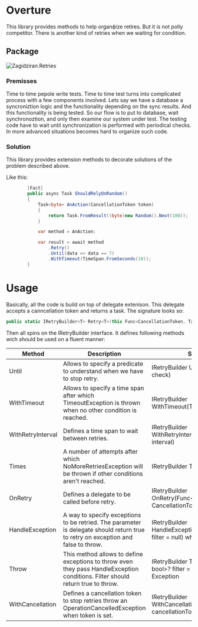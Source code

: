 # Overture

This library provides methods to help organфize retires. But it is not polly competitor. There is another kind of retries when we waiting for condition.

## Package

![Zagidziran.Retries](https://img.shields.io/nuget/v/zagidziran.retries.svg)

### Premisses

Time to time pepole write tests. Time to time test turns into complicated process with a few components involved.
Lets say we have a database a syncroniztion logic and the functionality depending on the sync results.
And this functionality is being tested. So our flow is to put to database, wait synchronoztion, and only then examine our system under test.
The testing code have to wait until synchronization is performed with periodical checks. In more advanced situations becomes hard to organize such code.

### Solution

This library provides extension methods to decorate solutions of the problem described above. 

Like this:
```csharp
        [Fact]
        public async Task ShouldRelyOnRandom()
        {
            Task<byte> AnAction(CancellationToken token)
            {
                return Task.FromResult((byte)new Random().Next(100));
            }

            var method = AnAction;

            var result = await method
                .Retry()
                .Until(data => data == 7)
                .WithTimeout(TimeSpan.FromSeconds(10));
        }
```

# Usage

Basically, all the code is build on top of delegate extenison. This delegate accepts a canncellation token and returns a task. 
The signature looks so:
```csharp
public static IRetryBuilder<T> Retry<T>(this Func<CancellationToken, Task<T>> action);
```

Then all spins on the IRetryBuilder interface. It defines following methods wich should be used on a fluent manner: 

Method      | Description | Signature
------------|-------------|----------
Until       | Allows to specify a predicate to understand when we have to stop retry. | IRetryBuilder<T> Until(Func<T, bool> check)
WithTimeout | Allows to specify a time span after which TimeoutException is thrown when no other condition is reached. | IRetryBuilder<T> WithTimeout(TimeSpan timeout)
WithRetryInterval | Defines a time span to wait between retries. | IRetryBuilder<T> WithRetryInterval(TimeSpan interval)
Times | A number of attempts after which NoMoreRetriesException will be thrown if other conditions aren't reached. | IRetryBuilder<T> Times(uint times)
OnRetry | Defines a delegate to be called before retry. | IRetryBuilder<T> OnRetry(Func<RetryContext, CancellationToken, Task> onRetry)
HandleException | A way to specify exceptions to be retried. The parameter is delegate should return true to retry on exception and false to throw.  | IRetryBuilder<T> HandleException<TEx>(Func<TEx, bool>? filter = null) where  TEx : Exception
Throw | This method allows to define exceptions to throw even they pass HandleException conditions. Filter should return true to throw. | IRetryBuilder<T> Throw<TEx>(Func<TEx, bool>? filter = null) where TEx : Exception
WithCancellation | Defines a cancellation token to stop retries throw an OperationCancelledException when token is set. | IRetryBuilder<T> WithCancellation(CancellationToken cancellationToken)
